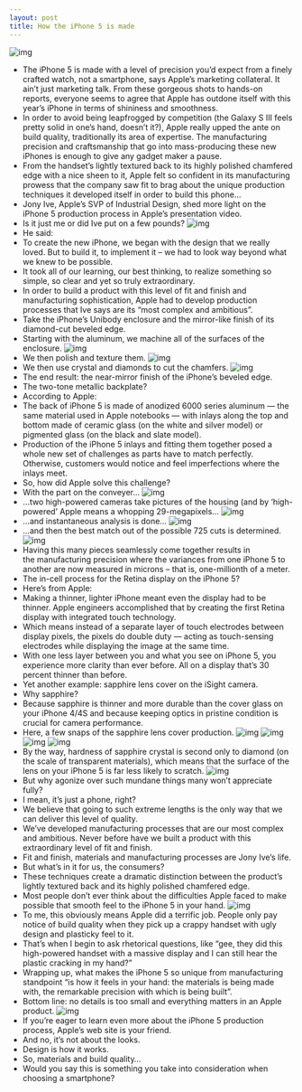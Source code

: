 ```yaml
---
layout: post
title: How the iPhone 5 is made
---
```

![img](http://media.idownloadblog.com/wp-content/uploads/2012/09/iPhone-5-manufacturing-process-001.jpg)
* The iPhone 5 is made with a level of precision you’d expect from a finely crafted watch, not a smartphone, says Apple’s marketing collateral. It ain’t just marketing talk. From these gorgeous shots to hands-on reports, everyone seems to agree that Apple has outdone itself with this year’s iPhone in terms of shininess and smoothness.
* In order to avoid being leapfrogged by competition (the Galaxy S III feels pretty solid in one’s hand, doesn’t it?), Apple really upped the ante on build quality, traditionally its area of expertise. The manufacturing precision and craftsmanship that go into mass-producing these new iPhones is enough to give any gadget maker a pause.
* From the handset’s lightly textured back to its highly polished chamfered edge with a nice sheen to it, Apple felt so confident in its manufacturing prowess that the company saw fit to brag about the unique production techniques it developed itself in order to build this phone…
* Jony Ive, Apple’s SVP of Industrial Design, shed more light on the iPhone 5 production process in Apple’s presentation video.
* Is it just me or did Ive put on a few pounds?
![img](http://media.idownloadblog.com/wp-content/uploads/2012/09/iPhone-5-introduction-video-Jony-Ive.jpg)
* He said:
* To create the new iPhone, we began with the design that we really loved. But to build it, to implement it – we had to look way beyond what we knew to be possible.
* It took all of our learning, our best thinking, to realize something so simple, so clear and yet so truly extraordinary.
* In order to build a product with this level of fit and finish and manufacturing sophistication, Apple had to develop production processes that Ive says are its “most complex and ambitious”.
* Take the iPhone’s Unibody enclosure and the mirror-like finish of its diamond-cut beveled edge.
* Starting with the aluminum, we machine all of the surfaces of the enclosure.
![img](http://media.idownloadblog.com/wp-content/uploads/2012/09/iPhone-5-manufacturing-process-003.jpg)
* We then polish and texture them.
![img](http://media.idownloadblog.com/wp-content/uploads/2012/09/iPhone-5-manufacturing-process-004.jpg)
* We then use crystal and diamonds to cut the chamfers.
![img](http://media.idownloadblog.com/wp-content/uploads/2012/09/iPhone-5-manufacturing-process-005.jpg)
* The end result: the near-mirror finish of the iPhone’s beveled edge.
* The two-tone metallic backplate?
* According to Apple:
* The back of iPhone 5 is made of anodized 6000 series aluminum — the same material used in Apple notebooks — with inlays along the top and bottom made of ceramic glass (on the white and silver model) or pigmented glass (on the black and slate model).
* Production of the iPhone 5 inlays and fitting them together posed a whole new set of challenges as parts have to match perfectly. Otherwise, customers would notice and feel imperfections where the inlays meet.
* So, how did Apple solve this challenge?
* With the part on the conveyer…
![img](http://media.idownloadblog.com/wp-content/uploads/2012/09/iPhone-5-manufacturing-process-006.jpg)
* …two high-powered cameras take pictures of the housing (and by ‘high-powered’ Apple means a whopping 29-megapixels…
![img](http://media.idownloadblog.com/wp-content/uploads/2012/09/iPhone-5-manufacturing-process-007.jpg)
* …and instantaneous analysis is done…
![img](http://media.idownloadblog.com/wp-content/uploads/2012/09/iPhone-5-manufacturing-process-008.jpg)
* …and then the best match out of the possible 725 cuts is determined.
![img](http://media.idownloadblog.com/wp-content/uploads/2012/09/iPhone-5-manufacturing-process-009.jpg)
* Having this many pieces seamlessly come together results in the manufacturing precision where the variances from one iPhone 5 to another are now measured in microns – that is, one-millionth of a meter.
* The in-cell process for the Retina display on the iPhone 5?
* Here’s from Apple:
* Making a thinner, lighter iPhone meant even the display had to be thinner. Apple engineers accomplished that by creating the first Retina display with integrated touch technology.
* Which means instead of a separate layer of touch electrodes between display pixels, the pixels do double duty — acting as touch-sensing electrodes while displaying the image at the same time.
* With one less layer between you and what you see on iPhone 5, you experience more clarity than ever before. All on a display that’s 30 percent thinner than before.
* Yet another example: sapphire lens cover on the iSight camera.
* Why sapphire?
* Because sapphire is thinner and more durable than the cover glass on your iPhone 4/4S and because keeping optics in pristine condition is crucial for camera performance.
* Here, a few snaps of the sapphire lens cover production.
![img](http://media.idownloadblog.com/wp-content/uploads/2012/09/iPhone-5-manufacturing-process-010.jpg)
![img](http://media.idownloadblog.com/wp-content/uploads/2012/09/iPhone-5-manufacturing-process-011.jpg)
![img](http://media.idownloadblog.com/wp-content/uploads/2012/09/iPhone-5-manufacturing-process-012.jpg)
![img](http://media.idownloadblog.com/wp-content/uploads/2012/09/iPhone-5-manufacturing-process-013.jpg)
* By the way, hardness of sapphire crystal is second only to diamond (on the scale of transparent materials), which means that the surface of the lens on your iPhone 5 is far less likely to scratch.
![img](http://media.idownloadblog.com/wp-content/uploads/2012/09/iPhone-5-promo-video-back-black-camera-closeup-001.jpg)
* But why agonize over such mundane things many won’t appreciate fully?
* I mean, it’s just a phone, right?
* We believe that going to such extreme lengths is the only way that we can deliver this level of quality.
* We’ve developed manufacturing processes that are our most complex and ambitious. Never before have we built a product with this extraordinary level of fit and finish.
* Fit and finish, materials and manufacturing processes are Jony Ive’s life.
* But what’s in it for us, the consumers?
* These techniques create a dramatic distinction between the product’s lightly textured back and its highly polished chamfered edge.
* Most people don’t ever think about the difficulties Apple faced to make possible that smooth feel to the iPhone 5 in your hand.
![img](http://media.idownloadblog.com/wp-content/uploads/2012/09/iPhone-5-introduction-video-thinness.jpg)
* To me, this obviously means Apple did a terrific job. People only pay notice of build quality when they pick up a crappy handset with ugly design and plasticky feel to it.
* That’s when I begin to ask rhetorical questions, like “gee, they did this high-powered handset with a massive display and I can still hear the plastic cracking in my hand?”
* Wrapping up, what makes the iPhone 5 so unique from manufacturing standpoint “is how it feels in your hand: the materials is being made with, the remarkable precision with which is being built”.
* Bottom line: no details is too small and everything matters in an Apple product.
![img](http://media.idownloadblog.com/wp-content/uploads/2012/09/iPhone-5-introduction-video-white-perspective-001.jpg)
* If you’re eager to learn even more about the iPhone 5 production process, Apple’s web site is your friend.
* And no, it’s not about the looks.
* Design is how it works.
* So, materials and build quality…
* Would you say this is something you take into consideration when choosing a smartphone?

